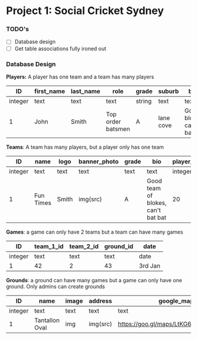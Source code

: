 # Project 1: Social Cricket Sydney

### TODO's

- [ ] Database design
- [ ] Get table associations fully ironed out

### Database Design

**Players:** A player has one team and a team has many players

| ID      | first_name | last_name | role              | grade  | suburb    | bio                 | profile_image | banner_photo | team_id | is_admin | email          | password_digest |
| ------- | ---------- | --------- | ----------------- | ------ | --------- | ------------------- | ------------- | ------------ | ------- | -------- | -------------- | --------------- |
| integer | text       | text      | text              | string | text      | text                | text          | text         | int     | boolean  | text           | string          |
| 1       | John       | Smith     | Top order batsmen | A      | lane cove | Good bloke, can bat | img(src"x")   | img(src"x")  | 34      | true     | user@gmail.com | wfiwjefij33j    |

**Teams**: A team has many players, but a player only has one team

| ID      | name      | logo  | banner_photo | grade | bio                                | player_limit |
| ------- | --------- | ----- | ------------ | ----- | ---------------------------------- | ------------ |
| integer | text      | text  | text         | text  | text                               | integer      |
| 1       | Fun Times | Smith | img(src)     | A     | Good team of blokes, can't bat bat | 20           |

**Games**: a game can only have 2 teams but a team can have many games

| ID      | team_1_id | team_2_id | ground_id | date    |
| ------- | --------- | --------- | --------- | ------- |
| integer | text      | text      | text      | date    |
| 1       | 42        | 2         | 43        | 3rd Jan |

**Grounds**: a ground can have many games but a game can only have one ground. Only admins can create grounds

| ID      | name           | image | address  | google_map                            |
| ------- | -------------- | ----- | -------- | ------------------------------------- |
| integer | text           | text  | text     | text                                  |
| 1       | Tantallon Oval | img   | img(src) | https://goo.gl/maps/LtKG6q5zpXy27U7f7 |
